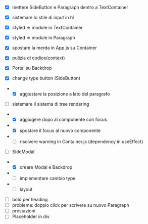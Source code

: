 - [x] mettere SideButton e Paragraph dentro a TextContainer
- [x] sistemare lo stile di input in h1
- [x] styled => module in TextContainer
- [x] styled => module in Paragraph
- [x] spostare la merda in App.js su Container
- [x] pulizia di codice(context)
- [x] Portal su Backdrop

- [x] change type button (SideButton)
- - [x] aggiustare la posizione a lato del paragrafo

- [ ] sistemare il sistema di tree rendering
- - [x] aggiugere dopo al componente con focus
- - [x] spostare il focus al nuovo componente
- - [ ] risolvere warning in Container.js (dependency in useEffect)

<!-- - [ ] SideButton piu generico
- - [ ] icona selezionata da TextContainer
- - [ ] css spostato su module di SideButton -->

- [ ] SideModal
- - [x] creare Modal e Backdrop
- - [ ] implementare cambio type
- - [ ] layout

- [ ] bold per heading
- [ ] problema: doppio click per scrivere su nuovo Paragraph
- [ ] prestazioni
- [ ] Placeholder in div
